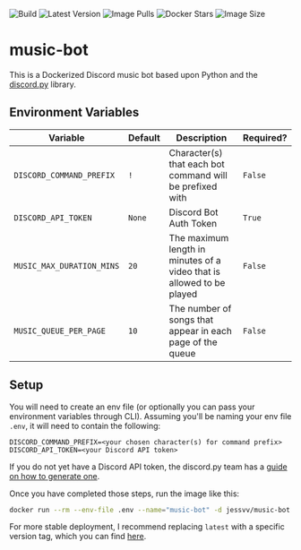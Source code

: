 ![Build](https://img.shields.io/github/actions/workflow/status/Jess-v/music-bot/build-publish.yml) 
![Latest Version](https://img.shields.io/docker/v/jessvv/music-bot?sort=semver)
![Image Pulls](https://img.shields.io/docker/pulls/jessvv/music-bot)
![Docker Stars](https://img.shields.io/docker/stars/jessvv/music-bot)
![Image Size](https://img.shields.io/docker/image-size/jessvv/music-bot)

# music-bot
This is a Dockerized Discord music bot based upon Python and the [discord.py](https://discordpy.readthedocs.io/en/stable/) library. 

## Environment Variables

| Variable                 | Default | Description                                                           | Required? |
|--------------------------|---------|-----------------------------------------------------------------------|-----------|
| `DISCORD_COMMAND_PREFIX` | `!`     | Character(s) that each bot command will be prefixed with              | `False`   |
| `DISCORD_API_TOKEN`      | `None`  | Discord Bot Auth Token                                                | `True`    |
| `MUSIC_MAX_DURATION_MINS`| `20`    | The maximum length in minutes of a video that is allowed to be played | `False`   |
| `MUSIC_QUEUE_PER_PAGE`   | `10`    | The number of songs that appear in each page of the queue             | `False`   |

## Setup

You will need to create an env file (or optionally you can pass your environment variables through CLI). Assuming you'll be naming your env file `.env`, it will need to contain the following:

```env
DISCORD_COMMAND_PREFIX=<your chosen character(s) for command prefix>
DISCORD_API_TOKEN=<your Discord API token>
```

If you do not yet have a Discord API token, the discord.py team has a [guide on how to generate one](https://discordpy.readthedocs.io/en/stable/discord.html).

Once you have completed those steps, run the image like this:

```bash
docker run --rm --env-file .env --name="music-bot" -d jessvv/music-bot:latest
```

For more stable deployment, I recommend replacing `latest` with a specific version tag, which you can find [here](https://hub.docker.com/r/jessvv/music-bot/tags).
